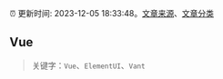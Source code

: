 :alarm_clock: 更新时间: 2023-12-05 18:33:48。[文章来源](/README.md)、[文章分类](/TAGS.md)

## Vue


> 关键字：`Vue`、`ElementUI`、`Vant`



